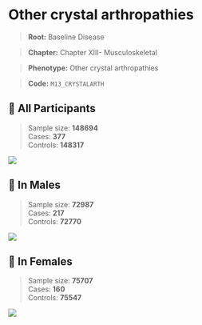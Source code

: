 # Other crystal arthropathies

> **Root:** Baseline Disease  

> **Chapter:** Chapter XIII- Musculoskeletal  

> **Phenotype:** Other crystal arthropathies  

> **Code:** `M13_CRYSTALARTH`

## 🧪 All Participants  
> Sample size: **148694**  
> Cases: **377**  
> Controls: **148317**
<img src="/Disease/Figures/ALL/Incidence/M13_CRYSTALARTH.png"/>
<CsvTable src="/Disease/Data/ALL/Incidence/COX_M13_CRYSTALARTH.csv" label="🔍 View full results" />

## 👨 In Males  
> Sample size: **72987**  
> Cases: **217**  
> Controls: **72770**
<img src="/Disease/Figures/Male/Incidence/M13_CRYSTALARTH.png"/>
<CsvTable src="/Disease/Data/Male/Incidence/COX_M13_CRYSTALARTH.csv" label="🔍 View full results" />

## 👩 In Females  
> Sample size: **75707**  
> Cases: **160**  
> Controls: **75547**
<img src="/Disease/Figures/Female/Incidence/M13_CRYSTALARTH.png"/>
<CsvTable src="/Disease/Data/Female/Incidence/COX_M13_CRYSTALARTH.csv" label="🔍 View full results" />
